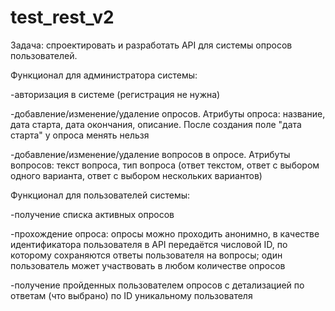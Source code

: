 # test_rest_v2

Задача: спроектировать и разработать API для системы опросов пользователей.

Функционал для администратора системы:

-авторизация в системе (регистрация не нужна)

-добавление/изменение/удаление опросов. Атрибуты опроса: название, дата старта, дата окончания, описание. После создания поле "дата старта" у опроса менять нельзя

-добавление/изменение/удаление вопросов в опросе. Атрибуты вопросов: текст вопроса, тип вопроса (ответ текстом, ответ с выбором одного варианта, ответ с выбором нескольких вариантов)

Функционал для пользователей системы:

-получение списка активных опросов

-прохождение опроса: опросы можно проходить анонимно, в качестве идентификатора пользователя в API передаётся числовой ID, по которому сохраняются ответы 
пользователя на вопросы; один пользователь может участвовать в любом количестве опросов

-получение пройденных пользователем опросов с детализацией по ответам (что выбрано) по ID уникальному пользователя
